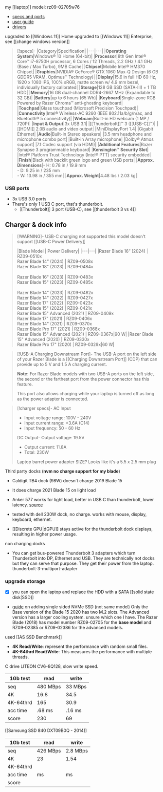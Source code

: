 my [[laptop]] model: rz09-02705w76 
- [specs and ports](https://mysupport.razer.com/app/answers/detail/a_id/3640/~/razer-blade-15%E2%80%9D-base-%282018%29-%7C-rz09-02705-support-%26-faqs)
- [user guide](https://dl.razerzone.com/master-guides/RazerSynapse3/Blade-00000571-en.pdf)
- [drivers](https://drivers.razersupport.com//index.php?_m=downloads&_a=view&parentcategoryid=862&pcid=832&nav=0,350,832)

upgraded to [[Windows 11]] Home
upgraded to [[Windows 11]] Enterprise, see [[change windows version]]

> [!specs]-
>|Category|Specification|
|---|---|
|**Operating System**|Windows® 10 Home (64-bit)|
|**Processor**|8th Gen Intel® Core™ i7-8750H processor, 6 Cores / 12 Threads, 2.2 GHz / 4.1 GHz (Base / Max Turbo), 9MB Cache|
|**Chipset**|Mobile Intel® HM370 Chipset|
|**Graphics**|NVIDIA® GeForce® GTX 1060 Max-Q Design (6 GB GDDR5 VRAM, Optimus™ Technology)|
|**Display**|15.6 in full HD 60 Hz, 1920 x 1080 IPS, 100% sRGB, matte screen w/ 4.9 mm bezel, individually factory calibrated|
|**Storage**|128 GB SSD (SATA-III) + 1 TB HDD|
|**Memory**|16 GB dual-channel DDR4-2667 MHz (Expandable to 32 GB)|
|**Battery**|up to 6 hours (65 Wh)|
|**Keyboard**|Single-zone RGB Powered by Razer Chroma™ anti-ghosting keyboard|
|**Touchpad**|Glass touchpad (Microsoft Precision Touchpad)|
|**Connectivity**|Intel® Wireless-AC 9260 (IEEE 802.11a/b/g/n/ac, and Bluetooth® 5 connectivity)|
|**Webcam**|Built-in HD webcam (1 MP / 720P)|
|**Input & Output**|3x USB 3.1|
|[[Thunderbolt]]™ 3 ([[USB-C]]™)|
|[[HDMI]] 2.0B audio and video output|
|MiniDisplayPort 1.4|
|Gigabit Ethernet|
|**Audio**|Built-in Stereo speakers|
|3.5 mm headphone and microphone combo port|
|Built-in Array microphone|
|Dolby® Atmos support|
|7.1 Codec support (via HDMI)|
|**Additional Features**|Razer Synapse 3 programmable keyboard|
|**Kensington™ Security Slot**|
|Intel® Platform Trust Technology (Intel® PTT) security embedded|
|**Finish**|Black with backlit green logo and green USB ports|
|**Approx. Dimensions**|- H: 0.78 in / 19.9 mm<br>- D: 9.25 in / 235 mm<br>- W: 13.98 in / 355 mm|
|**Approx. Weight**|4.48 lbs / 2.03 kg|

### USB ports
- 3x USB 3.0 ports
- There's only 1 USB C port, that's thunderbolt.
	- [[Thunderbolt]] 3 port (USB-C), see [[thunderbolt 3 vs 4]]
## Charger & dock info

> [!WARNING]- USB-C charging not supported
>  this model doesn't support [[USB-C Power Delivery]]
>  
> |Blade Model | Power Delivery|
|---|---|
|Razer Blade 16” (2024) \| RZ09-0510x  <br>Razer Blade 14” (2024) \| RZ09-0508x  <br>Razer Blade 18" (2023) \| RZ09-0484x<br><br>Razer Blade 16" (2023) \| RZ09-0483x  <br>Razer Blade 15" (2023) \| RZ09-0485x<br><br>Razer Blade 14" (2023) \| RZ09-0482x  <br>Razer Blade 14" (2022) \| RZ09-0427x  <br>Razer Blade 17" (2022) \| RZ09-0423x  <br>Razer Blade 15" (2022) \| RZ09-0421x  <br>Razer Blade 15" Advanced (2021) \| RZ09-0409x  <br>Razer Blade 17" (2021) \| RZ09-0406x  <br>Razer Blade 14" (2021) \| RZ09-0370x  <br>Razer Blade Pro 17" (2021) \| RZ09-0368x  <br>Razer Blade 15" Advanced (2021) \| RZ09-0367x|90 W|
|Razer Blade 15" Advanced (2020) \| RZ09-0330x  <br>Razer Blade Pro 17" (2020) \| RZ09-0329x|60 W|

> [!USB-A Charging Downstream Port]-
> The USB-A port on the left side of your Razer Blade is a [[Charging Downstream Port]] (CDP) that can provide up to 5 V and 1.5 A charging current.
> 
> **Note:** For Razer Blade models with two USB-A ports on the left side, the second or the farthest port from the power connector has this feature.
> 
> This port also allows charging while your laptop is turned off as long as the power adapter is connected.

> [!charger specs]-
> AC Input
> - Input voltage range: 100V - 240V
> - Input current range: <3.6A (C14)
> - Input frequency: 50 - 60 Hz
>   
> DC Output- Output voltage: 19.5V
> - Output current: 11.8A
> - Total: 230W
> 
> Laptop barrel power adapter
> SIZE? Looks like it's a 5.5 x 2.5 mm plug

Third party docks (**nvm no charge support for my blade**)
- Caldigit TB4 dock (98W) doesn't charge 2019 Blade 15
- It does charge 2021 Blade 15 on light load
- Anker 577 works for light load, better in USB C than thunderbolt, lower latency. [source](https://www.reddit.com/r/razer/comments/111ocvs/comment/j8sxfc9/?utm_source=share&utm_medium=web2x&context=3)
- tested with dell 230W dock, no charge. works with mouse, display, keyboard, ethernet.

- [[Discrete GPU|dGPU]] stays active for the thunderbolt dock displays, resulting in higher power usage.

non charging docks
- You can get bus-powered Thunderbolt 3 adapters which turn Thunderbolt into DP, Ethernet and USB. They are technically not docks but they can serve that purpose. They get their power from the laptop.
  thunderbolt-3-multiport-adapter

### upgrade storage
- [x] you can open the laptop and replace the HDD with a SATA [[solid state disk|SSD]]
- [guide](https://www.reddit.com/r/razer/comments/pdq42x/stepbystep_how_to_add_2nd_ssd_drive_to_2021_razer/) on adding single sided NVMe SSD (not same model)
  Only the Base version of the Blade 15 2020 has two M.2 slots. The Advanced version has a larger cooling system. unsure which one I have.
	The Razer Blade (2018) has model number 
	RZ09-02705 for the **base model** and 
	RZ09-02385 or 
	RZ09-02386 for the advanced models.

used [[AS SSD Benchmark]]
- **4K Read/Write**: represent the performance with random small files. 
- **4K-64thrd Read/Write**: This measures the performance with multiple threads.


C drive LITEON CV6-8Q128, slow write speed.

| 1Gb test  | read     | write   |
| --------- | -------- | ------- |
| seq       | 480 MBps | 33 MBps |
| 4K        | 16.8     | 34.5    |
| 4K-64thrd | 165      | 30.9    |
| acc time  | .68 ms   | .16 ms  |
| score     | 230      | 69      |

[[Samsung SSD 840 DXT09B0Q - 2014]]

| 1Gb test  | read     | write    |
| --------- | -------- | -------- |
| seq       | 426 MBps | 2.8 MBps |
| 4K        | 23       | 1.54     |
| 4K-64thrd |          |          |
| acc time  | ms       | ms       |
| score     |          |          |